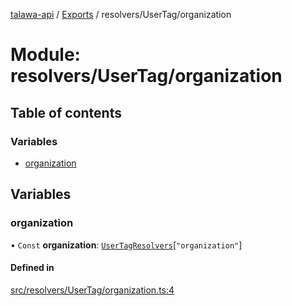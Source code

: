 [talawa-api](../README.md) / [Exports](../modules.md) / resolvers/UserTag/organization

# Module: resolvers/UserTag/organization

## Table of contents

### Variables

- [organization](resolvers_UserTag_organization.md#organization)

## Variables

### organization

• `Const` **organization**: [`UserTagResolvers`](types_generatedGraphQLTypes.md#usertagresolvers)[``"organization"``]

#### Defined in

[src/resolvers/UserTag/organization.ts:4](https://github.com/PalisadoesFoundation/talawa-api/blob/2c2e70a/src/resolvers/UserTag/organization.ts#L4)
